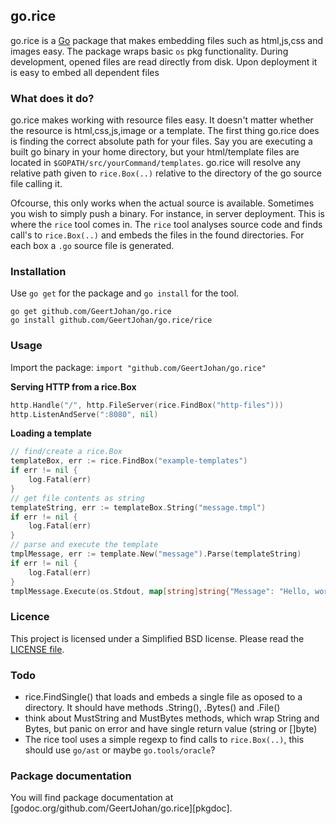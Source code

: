 ## go.rice

go.rice is a [Go](http://golang.org) package that makes embedding files such as html,js,css and images easy.
The package wraps basic `os` pkg functionality. During development, opened files are read directly from disk.
Upon deployment it is easy to embed all dependent files

### What does it do?
go.rice makes working with resource files easy. It doesn't matter whether the resource is html,css,js,image or a template.
The first thing go.rice does is finding the correct absolute path for your files. Say you are executing a built go binary in your home directory, but your html/template files are located in `$GOPATH/src/yourCommand/templates`. go.rice will resolve any relative path given to `rice.Box(..)` relative to the directory of the go source file calling it.

Ofcourse, this only works when the actual source is available. Sometimes you wish to simply push a binary. For instance, in server deployment. This is where the `rice` tool comes in. The `rice` tool analyses source code and finds call's to `rice.Box(..)` and embeds the files in the found directories. For each box a `.go` source file is generated.

### Installation

Use `go get` for the package and `go install` for the tool.
```
go get github.com/GeertJohan/go.rice
go install github.com/GeertJohan/go.rice/rice
```

### Usage

Import the package: `import "github.com/GeertJohan/go.rice"`

**Serving HTTP from a rice.Box**
```go
http.Handle("/", http.FileServer(rice.FindBox("http-files")))
http.ListenAndServe(":8080", nil)
```

**Loading a template**
```go
// find/create a rice.Box
templateBox, err := rice.FindBox("example-templates")
if err != nil {
	log.Fatal(err)
}
// get file contents as string
templateString, err := templateBox.String("message.tmpl")
if err != nil {
	log.Fatal(err)
}
// parse and execute the template
tmplMessage, err := template.New("message").Parse(templateString)
if err != nil {
	log.Fatal(err)
}
tmplMessage.Execute(os.Stdout, map[string]string{"Message": "Hello, world!"})

```

### Licence

This project is licensed under a Simplified BSD license. Please read the [LICENSE file][license].


### Todo
 - rice.FindSingle() that loads and embeds a single file as oposed to a directory. It should have methods .String(), .Bytes() and .File()
 - think about MustString and MustBytes methods, which wrap String and Bytes, but panic on error and have single return value (string or []byte)
 - The rice tool uses a simple regexp to find calls to `rice.Box(..)`, this should use `go/ast` or maybe `go.tools/oracle`?

### Package documentation

You will find package documentation at [godoc.org/github.com/GeertJohan/go.rice][pkgdoc].


 [license]: https://github.com/GeertJohan/go.rice/blob/master/LICENSE
 [godoc]: http://godoc.org/github.com/GeertJohan/go.rice